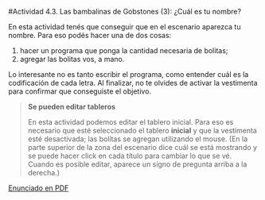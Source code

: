 #Actividad 4.3. Las bambalinas de Gobstones (3): ¿Cuál es tu nombre?

En esta actividad tenés que conseguir que en el escenario aparezca tu nombre.
Para eso podés hacer una de dos cosas:

1. hacer un programa que ponga la cantidad necesaria de bolitas;
2. agregar las bolitas vos, a mano.

Lo interesante no es tanto escribir el programa, como entender cuál es la codificación de cada letra.
Al finalizar, no te olvides de activar la vestimenta para confirmar que conseguiste el objetivo.

> **Se pueden editar tableros**
>
> En esta actividad podemos editar el tablero inicial. 
> Para eso es necesario que esté seleccionado el tablero **inicial** y que la vestimenta esté desactivada;
> las bolitas se agregan utilizando el mouse.
> (En la parte superior de la zona del escenario dice cuál se está mostrando y se puede hacer click en cada título
> para cambiar lo que se vé. Cuando es posible editar, aparece un signo de pregunta arriba a la derecha.)
> 

[Enunciado en PDF][PDF]

[PDF]: https://raw.githubusercontent.com/gobstones/laprogramacionysudidactica2/master/Proyectos/6.Representaci%C3%B3n%20de%20la%20informaci%C3%B3n/4.2.Las%20bambalinas%20de%20Gobstones%20-%203ra%20parte/assets/resources/description.pdf "Enunciado de 'Las bambalinas de Gobstones (3): ¿Cuál es tu nombre?' en PDF"
